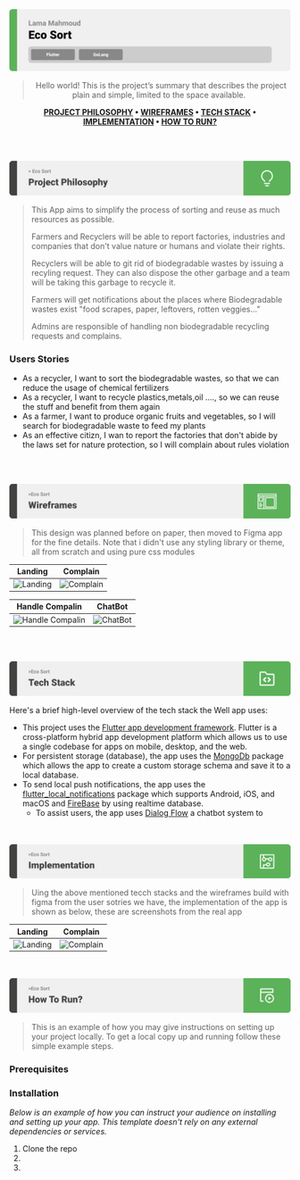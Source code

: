 <img src="./readme/title1.svg"/>

<div align="center">

> Hello world! This is the project’s summary that describes the project plain and simple, limited to the space available.  

**[PROJECT PHILOSOPHY](https://github.com/julescript/well_app#-project-philosophy) • [WIREFRAMES](https://github.com/julescript/well_app#-wireframes) • [TECH STACK](https://github.com/julescript/well_app#-tech-stack) • [IMPLEMENTATION](https://github.com/julescript/well_app#-impplementation) • [HOW TO RUN?](https://github.com/julescript/well_app#-how-to-run)**

</div>

<br><br>


<img src="./readme/title2.svg"/>

> This App aims to simplify the process of sorting and reuse as much resources as possible. 
>
> Farmers and Recyclers will be able to report factories, industries and companies that don't value nature or humans and violate their rights.
>
> Recyclers will be able to git rid of biodegradable wastes by issuing a recyling request. They can also dispose the other garbage and a team will be taking this garbage to recycle it.
>
> Farmers will get notifications about the places where Biodegradable wastes exist "food scrapes, paper, leftovers, rotten veggies..."
>
> Admins are responsible of handling non biodegradable recycling requests and complains.


### Users Stories
- As a recycler, I want to sort the biodegradable wastes, so that we can reduce the usage of chemical fertilizers
- As a recycler, I want to recycle plastics,metals,oil ...., so we can reuse the stuff and benefit from them again
- As a farmer, I want to produce organic fruits and vegetables, so I will search for biodegradable waste to feed my plants
- As an effective citizn, I wan to report the factories that don't abide by the laws set for nature protection, so I will complain about rules violation

<br><br>

<img src="./readme/title3.svg"/>

> This design was planned before on paper, then moved to Figma app for the fine details.
Note that i didn't use any styling library or theme, all from scratch and using pure css modules

| Landing  | Complain  |
| -----------------| -----|
| ![Landing](https://github.com/Lama-Mahmoud/Eco-Sort/Figma/Landing_Page.jpg) | ![Complain](https://github.com/Lama-Mahmoud/Eco-Sort/Figma/Complain.jpg)|

| Handle Compalin | ChatBot  |
| -----------------| -----|
| ![Handle Compalin](https://github.com/Lama-Mahmoud/Eco-Sort/Figma/Handle_Compalin.jpg) | ![ChatBot](https://github.com/Lama-Mahmoud/Eco-Sort/Figma/ChatBot.jpg) |


<br><br>

<img src="./readme/title4.svg"/>

Here's a brief high-level overview of the tech stack the Well app uses:

- This project uses the [Flutter app development framework](https://flutter.dev/). Flutter is a cross-platform hybrid app development platform which allows us to use a single codebase for apps on mobile, desktop, and the web.
- For persistent storage (database), the app uses the [MongoDb](https://www.mongodb.com/docs/) package which allows the app to create a custom storage schema and save it to a local database.
- To send local push notifications, the app uses the [flutter_local_notifications](https://pub.dev/packages/flutter_local_notifications) package which supports Android, iOS, and macOS and [FireBase](https://www.googleadservices.com/pagead/aclk?sa=L&ai=DChcSEwjyspm62en4AhXlj2gJHUN_BWIYABAAGgJ3Zg&ohost=www.google.com&cid=CAESaOD20f8mO8OQ7oMYk_B54Q23emckfR-aZuHKbpAq6WMRJHgp_VkkHONnrw8jzT-j7U_CAGGY7LD7vqFQtDR71_CwEeplF0vbOcW3mD3CjgKU_iefF6Q2cWPBGdyTRFjJ8RTnbiOwa0z4&sig=AOD64_0mQAahwPRIod5AVGjQOrAEsjz5wA&q&adurl&ved=2ahUKEwiFo5K62en4AhVCr6QKHZ7GCZIQ0Qx6BAgCEAE) by using realtime database.
  - To assist users, the app uses [Dialog Flow](https://cloud.google.com/dialogflow) a chatbot system to 



<br><br>
<img src="./readme/title5.svg"/>

> Uing the above mentioned tecch stacks and the wireframes build with figma from the user sotries we have, the implementation of the app is shown as below, these are screenshots from the real app

| Landing  | Complain  |
| -----------------| -----|
| ![Landing](https://github.com/Lama-Mahmoud/Eco-Sort/Screenshots/Landing_Page.jpg) | ![Complain](https://github.com/Lama-Mahmoud/Eco-Sort/Screenshots/Complain.jpg) |


<br><br>
<img src="./readme/title6.svg"/>


> This is an example of how you may give instructions on setting up your project locally.
To get a local copy up and running follow these simple example steps.

### Prerequisites



### Installation

_Below is an example of how you can instruct your audience on installing and setting up your app. This template doesn't rely on any external dependencies or services._

   
1. Clone the repo
2. 
3. 


